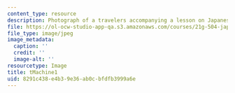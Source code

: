 ```yaml
---
content_type: resource
description: Photograph of a travelers accompanying a lesson on Japanese vocabulary.
file: https://ol-ocw-studio-app-qa.s3.amazonaws.com/courses/21g-504-japanese-iv-spring-2009/8291c438e4b39e36ab0cbfdfb3999a6e_tMachine1.jpg
file_type: image/jpeg
image_metadata:
  caption: ''
  credit: ''
  image-alt: ''
resourcetype: Image
title: tMachine1
uid: 8291c438-e4b3-9e36-ab0c-bfdfb3999a6e
---
```

